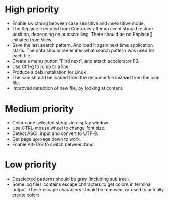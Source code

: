 High priority
=============
* Enable swicthing between case sensitive and insensitive mode.
* The Replace executed from Controller after an event should restore position, depending on autoscrolling. There should be no Replace() initiated from View.
* Save the last search pattern. And load it again next time application starts. The data should remember what search pattern was used for each file.
* Create a menu button "Find next", and attach accelerator F3.
* Use Ctrl-g to jump to a line.
* Produce a deb installation for Linux.
* The icon should be loaded from the resource file instead from the icon file.
* Improved detection of new file, by looking at content.

Medium priority
===============
* Color code selected strings in display window.
* Use CTRL-mouse wheel to change font size.
* Detect ASCII input and convert to UTF-8.
* Get page up/page down to work.
* Enable Alt-TAB to switch between tabs.

Low priority
============
* Deselected patterns should be gray (including sub tree).
* Some log files contains escape characters to get colors in terminal output. These escape characters should be removed, or used to actually create colors.
